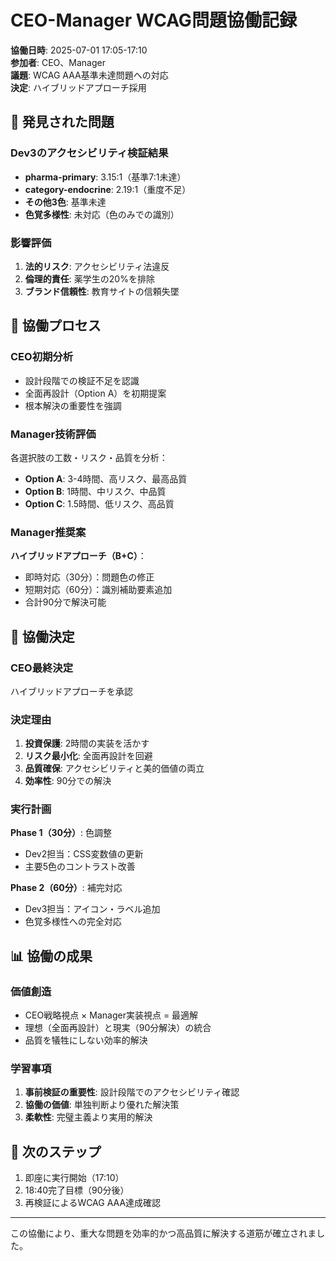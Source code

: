 # CEO-Manager WCAG問題協働記録

**協働日時**: 2025-07-01 17:05-17:10  
**参加者**: CEO、Manager  
**議題**: WCAG AAA基準未達問題への対応  
**決定**: ハイブリッドアプローチ採用

## 🚨 発見された問題

### Dev3のアクセシビリティ検証結果
- **pharma-primary**: 3.15:1（基準7:1未達）
- **category-endocrine**: 2.19:1（重度不足）
- **その他3色**: 基準未達
- **色覚多様性**: 未対応（色のみでの識別）

### 影響評価
1. **法的リスク**: アクセシビリティ法違反
2. **倫理的責任**: 薬学生の20%を排除
3. **ブランド信頼性**: 教育サイトの信頼失墜

## 🤝 協働プロセス

### CEO初期分析
- 設計段階での検証不足を認識
- 全面再設計（Option A）を初期提案
- 根本解決の重要性を強調

### Manager技術評価
各選択肢の工数・リスク・品質を分析：
- **Option A**: 3-4時間、高リスク、最高品質
- **Option B**: 1時間、中リスク、中品質
- **Option C**: 1.5時間、低リスク、高品質

### Manager推奨案
**ハイブリッドアプローチ（B+C）**：
- 即時対応（30分）：問題色の修正
- 短期対応（60分）：識別補助要素追加
- 合計90分で解決可能

## 🎯 協働決定

### CEO最終決定
ハイブリッドアプローチを承認

### 決定理由
1. **投資保護**: 2時間の実装を活かす
2. **リスク最小化**: 全面再設計を回避
3. **品質確保**: アクセシビリティと美的価値の両立
4. **効率性**: 90分での解決

### 実行計画
**Phase 1（30分）**: 色調整
- Dev2担当：CSS変数値の更新
- 主要5色のコントラスト改善

**Phase 2（60分）**: 補完対応
- Dev3担当：アイコン・ラベル追加
- 色覚多様性への完全対応

## 📊 協働の成果

### 価値創造
- CEO戦略視点 × Manager実装視点 = 最適解
- 理想（全面再設計）と現実（90分解決）の統合
- 品質を犠牲にしない効率的解決

### 学習事項
1. **事前検証の重要性**: 設計段階でのアクセシビリティ確認
2. **協働の価値**: 単独判断より優れた解決策
3. **柔軟性**: 完璧主義より実用的解決

## 🚀 次のステップ
1. 即座に実行開始（17:10）
2. 18:40完了目標（90分後）
3. 再検証によるWCAG AAA達成確認

---

この協働により、重大な問題を効率的かつ高品質に解決する道筋が確立されました。